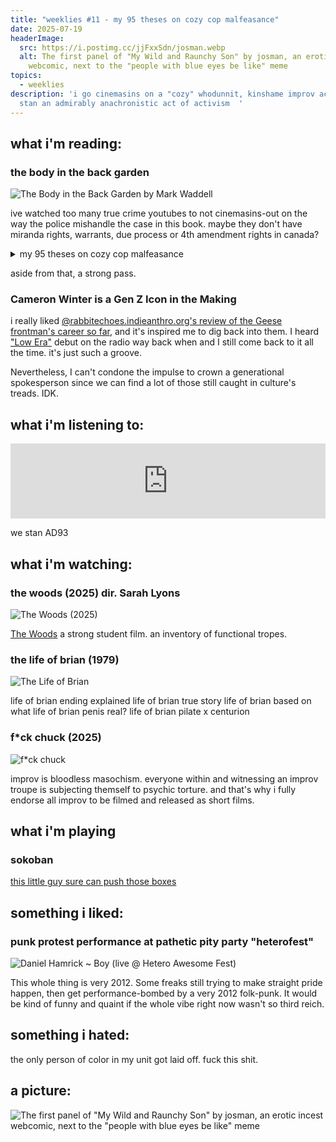 ```yaml
---
title: "weeklies #11 - my 95 theses on cozy cop malfeasance"
date: 2025-07-19
headerImage:
  src: https://i.postimg.cc/jjFxxSdn/josman.webp
  alt: The first panel of "My Wild and Raunchy Son" by josman, an erotic incest
    webcomic, next to the "people with blue eyes be like" meme
topics:
  - weeklies
description: 'i go cinemasins on a "cozy" whodunnit, kinshame improv actors, and
  stan an admirably anachronistic act of activism  '
---
```

## __what i'm reading__:
### the body in the back garden
![The Body in the Back Garden by Mark Waddell](https://images.penguinrandomhouse.com/cover/9781639104406)

ive watched too many true crime youtubes to not cinemasins-out on the way the police mishandle the case in this book. maybe they don't have miranda rights, warrants, due process or 4th amendment rights in canada? 

<details>
<summary>my 95 theses on cozy cop malfeasance</summary>
the cops:
<ul><li>announced evidence in the presence of the prime suspect</li>
<li>did not detain the guy living in the house where a body was found</li>
<li>allowed the guy <i>back</i> into the house where he could destroy evidence</li>
<li>main cop conducts the interrogation in his office instead of an interrogation room</li>
<li>main cop does not recuse himself from the case for having a conflict of interests (childhood friends with prime suspect (who is never treated as a suspect))</li>
<li>main cop does not use their friendship to build rapport with the suspect (reid technique)</li>
<li>confront prime suspect with evidence of perjury in an uncontrolled environment, emotionally charged, and <i>still</i> does not detain him.</li>
<li>let the prime suspect remain living <i>in the crime scene</i>.</li>
<li>have no warrant to enter a suspect's trailer, have no probable cause, no plain view, no exigent circumstance, rendering all evidence inadmissable</li>
<li>no suspect is ever mirandized </li>
<li><i>again</i>, let the <i>prime suspect meddle</i> in police business, including in <i>interrogations</i>. do they just do things different in canada?</li>
<li>brought the prime suspect <i>to another suspect's home</i>, where he then <i>forced his way in</i></li>
<li>brought the prime suspect into another suspect's interrogation</li>
</ul>
luckily, none of this matters because the perpetrator reveals themself and confesses, meaning none of these miscarriages of justice face scrutiny, and the protagonist gets to ride off into the sunset with his cop boyfriend.
</details>

aside from that, a strong pass.

### Cameron Winter is a Gen Z Icon in the Making
i really liked [@rabbitechoes.indieanthro.org's review of the Geese frontman's career so far](https://medium.com/@rabbitechoes/cameron-winter-a-gen-z-icon-in-the-making-79e18743371f), and it's inspired me to dig back into them. I heard ["Low Era"](https://www.youtube.com/watch?v=__bi2jKX_AU) debut on the radio way back when and I still come back to it all the time. it's just such a groove. 

Nevertheless, I can't condone the impulse to crown a generational spokesperson since we can find a lot of those still caught in culture's treads. IDK.

## __what i'm listening to__:
<iframe style="border: 0; width: 100%; height: 120px;" src="https://bandcamp.com/EmbeddedPlayer/album=1993070728/size=large/bgcol=181a1b/linkcol=056cc4/tracklist=false/artwork=small/track=1783916375/transparent=true/" seamless><a href="https://jordanplayfair.bandcamp.com/album/consternation">Consternation by Jordan Playfair</a></iframe>

we stan AD93

## __what i'm watching__:

### the woods (2025) dir. Sarah Lyons
![The Woods (2025)](https://images.squarespace-cdn.com/content/v1/65a595e940b64514509ecced/c63db4dc-5a5e-4f11-ade9-cf83ad5e8719/Screenshot+2024-04-24+at+1.24.41+PM.png)

[The Woods](https://youtu.be/hi0Cq22Fmsw?si=BNkAY4K9VXbE8PrC)
a strong student film. an inventory of functional tropes. 

### the life of brian (1979)
![The Life of Brian](https://m.media-amazon.com/images/M/MV5BMzAwNjU1OTktYjY3Mi00NDY5LWFlZWUtZjhjNGE0OTkwZDkwXkEyXkFqcGdeQXVyMTQxNzMzNDI@._V1_.jpg)

life of brian ending explained
life of brian true story
life of brian based on what
life of brian penis real?
life of brian pilate x centurion

### f\*ck chuck (2025)
![f\*ck chuck](https://harrisburg.ssboxoffice.com/wp-content/uploads/2025/05/05-23-2025-191439-2776.jpg)

improv is bloodless masochism. everyone within and witnessing an improv troupe is subjecting themself to psychic torture. and that's why i fully endorse all improv to be filmed and released as short films.   

## __what i'm playing__
### sokoban

[this little guy sure can push those boxes](https://www.mathsisfun.com/games/sokoban.html)

## __something i liked__:
### punk protest performance at pathetic pity party "heterofest"
![Daniel Hamrick ~ Boy (live @ Hetero Awesome Fest)](https://youtu.be/5tXnSnJZt7I?si=GqVF6E6ZulGagQiA)

This whole thing is very 2012. Some freaks still trying to make straight pride happen, then get performance-bombed by a very 2012 folk-punk. It would be kind of funny and quaint if the whole vibe right now wasn't so third reich.

## __something i hated__:
the only person of color in my unit got laid off. fuck this shit. 

## __a picture__:
![The first panel of "My Wild and Raunchy Son" by josman, an erotic incest webcomic, next to the "people with blue eyes be like" meme](https://i.postimg.cc/jjFxxSdn/josman.webp)

